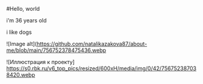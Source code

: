 #Hello, world

i'm 36 years old

i like dogs

![Image alt](https://github.com/natalikazakova87/about-me/blob/main/756752378475436.webp

![Иллюстрация к проекту] https://s0.rbk.ru/v6_top_pics/resized/600xH/media/img/0/42/756752387038420.webp
